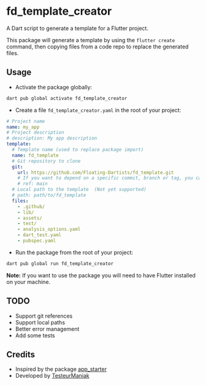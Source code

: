# fd_template_creator

A Dart script to generate a template for a Flutter project.

This package will generate a template by using the `flutter create` command, then copying files from a code repo to replace the generated files.

## Usage

* Activate the package globally:

```bash
dart pub global activate fd_template_creator
```

* Create a file `fd_template_creator.yaml` in the root of your project:

```yaml
# Project name
name: my_app
# Project description
# description: My app description
template:
  # Template name (used to replace package import)
  name: fd_template
  # Git repository to clone
  git:
    url: https://github.com/Floating-Dartists/fd_template.git
    # If you want to depend on a specific commit, branch or tag, you can a ref key (Not yet supported)
    # ref: main
  # Local path to the template  (Not yet supported)
  # path: path/to/fd_template
  files:
    - .github/
    - lib/
    - assets/
    - test/
    - analysis_options.yaml
    - dart_test.yaml
    - pubspec.yaml
```

* Run the package from the root of your project:

```bash
dart pub global run fd_template_creator
```

**Note:** If you want to use the package you will need to have Flutter installed on your machine.

## TODO

* Support git references
* Support local paths
* Better error management
* Add some tests

## Credits

* Inspired by the package [app_starter](https://pub.dev/packages/app_starter)
* Developed by [TesteurManiak](https://github.com/TesteurManiak)
